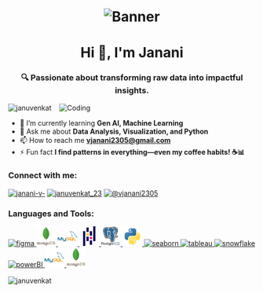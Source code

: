 <h1 align="center">
    <img src="https://boffinsacademy.com/wp-content/uploads/2024/05/Data-Science-Course-in-Nagpur-1.png" 
         alt="Banner" 
         width="100%" 
         style="height: 250px; object-fit: cover;" />
</h1>


<h1 align="center">Hi 👋, I'm Janani</h1>
<h3 align="center">🔍 Passionate about transforming raw data into impactful insights.</h3>

<img align="right" alt="Coding" width="400" src="https://encrypted-tbn0.gstatic.com/images?q=tbn:ANd9GcQ7Hz4Cyb3TuEYannh7eI3jkm9LPsdop7FIxQ&s" />

<p align="left"> <img src="https://komarev.com/ghpvc/?username=januvenkat&label=Profile%20views&color=0e75b6&style=flat" alt="januvenkat" /> </p>

- 🌱 I’m currently learning **Gen AI, Machine Learning**  
- 💬 Ask me about **Data Analysis, Visualization, and Python**  
- 📫 How to reach me **vjanani2305@gmail.com**  
- ⚡ Fun fact **I find patterns in everything—even my coffee habits! ☕📊**  

<h3 align="left">Connect with me:</h3>
<p align="left">
<a href="https://linkedin.com/in/janani-v-" target="blank"><img align="center" src="https://raw.githubusercontent.com/rahuldkjain/github-profile-readme-generator/master/src/images/icons/Social/linked-in-alt.svg" alt="janani-v-" height="30" width="40" /></a>
<a href="https://kaggle.com/januvenkat_23" target="blank"><img align="center" src="https://raw.githubusercontent.com/rahuldkjain/github-profile-readme-generator/master/src/images/icons/Social/kaggle.svg" alt="januvenkat_23" height="30" width="40" /></a>
<a href="https://www.hackerearth.com/@vjanani2305" target="blank"><img align="center" src="https://raw.githubusercontent.com/rahuldkjain/github-profile-readme-generator/master/src/images/icons/Social/hackerearth.svg" alt="@vjanani2305" height="30" width="40" /></a>
</p>

<h3 align="left">Languages and Tools:</h3>
<p align="left">
<a href="https://www.figma.com/" target="_blank" rel="noreferrer"> <img src="https://www.vectorlogo.zone/logos/figma/figma-icon.svg" alt="figma" width="40" height="40"/> </a> 
<a href="https://www.mongodb.com/" target="_blank" rel="noreferrer"> <img src="https://raw.githubusercontent.com/devicons/devicon/master/icons/mongodb/mongodb-original-wordmark.svg" alt="mongodb" width="40" height="40"/> </a> 
<a href="https://www.mysql.com/" target="_blank" rel="noreferrer"> <img src="https://raw.githubusercontent.com/devicons/devicon/master/icons/mysql/mysql-original-wordmark.svg" alt="mysql" width="40" height="40"/> </a> 
<a href="https://pandas.pydata.org/" target="_blank" rel="noreferrer"> <img src="https://raw.githubusercontent.com/devicons/devicon/2ae2a900d2f041da66e950e4d48052658d850630/icons/pandas/pandas-original.svg" alt="pandas" width="40" height="40"/> </a> 
<a href="https://www.postgresql.org" target="_blank" rel="noreferrer"> <img src="https://raw.githubusercontent.com/devicons/devicon/master/icons/postgresql/postgresql-original-wordmark.svg" alt="postgresql" width="40" height="40"/> </a> 
<a href="https://www.python.org" target="_blank" rel="noreferrer"> <img src="https://raw.githubusercontent.com/devicons/devicon/master/icons/python/python-original.svg" alt="python" width="40" height="40"/> </a> 
<a href="https://seaborn.pydata.org/" target="_blank" rel="noreferrer"> <img src="https://seaborn.pydata.org/_images/logo-mark-lightbg.svg" alt="seaborn" width="40" height="40"/> </a> 
<a href="https://www.tableau.com/" target="_blank" rel="noreferrer"> <img src="https://logos-world.net/wp-content/uploads/2021/10/Tableau-Emblem.png" alt="tableau" width="40" height="40"/> </a>
<a href="https://www.snowflake.com/" target="_blank" rel="noreferrer"> <img src="https://upload.wikimedia.org/wikipedia/commons/thumb/f/ff/Snowflake_Logo.svg/2560px-Snowflake_Logo.svg.png" alt="snowflake" width="60" height="40"/> </a>
<a href="https://powerbi.microsoft.com/" target="_blank" rel="noreferrer"> <img src="https://upload.wikimedia.org/wikipedia/commons/c/cf/New_Power_BI_Logo.svg" alt="powerBI" width="40" height="40"/> </a>
<a href="https://www.w3schools.com/sql/" target="_blank" rel="noreferrer"> <img src="https://raw.githubusercontent.com/devicons/devicon/master/icons/mysql/mysql-original-wordmark.svg" alt="SQL" width="40" height="40"/> </a>
<a href="https://www.mongodb.com/nosql-explained" target="_blank" rel="noreferrer"> <img src="https://raw.githubusercontent.com/devicons/devicon/master/icons/mongodb/mongodb-original-wordmark.svg" alt="NoSQL" width="40" height="40"/> </a>  
</p>


<p><img align="center" src="https://github-readme-stats.vercel.app/api/top-langs?username=januvenkat&show_icons=true&locale=en&layout=compact" alt="januvenkat" /></p>

